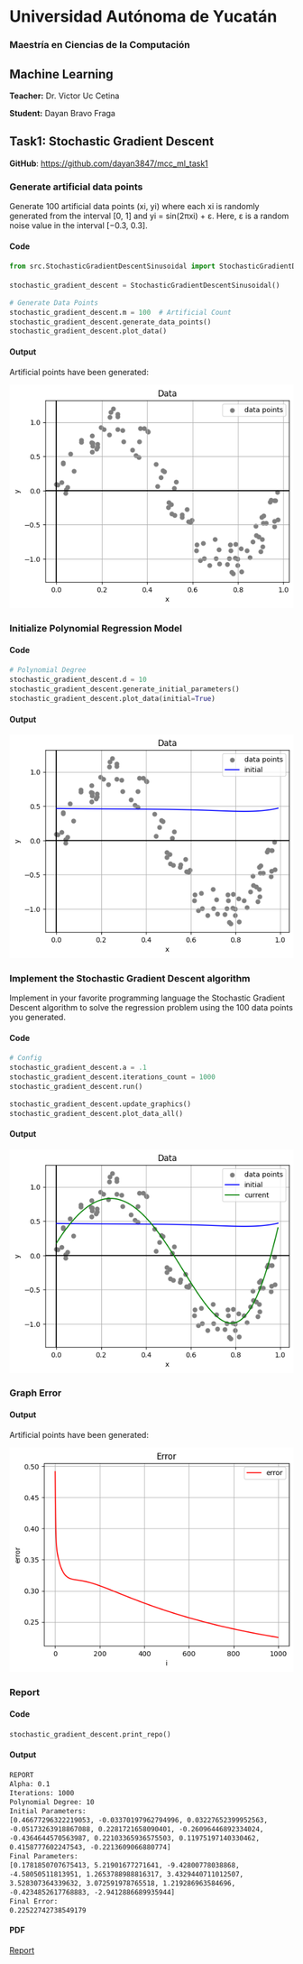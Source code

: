 # Universidad Autónoma de Yucatán

### Maestría en Ciencias de la Computación

## Machine Learning

**Teacher:** Dr. Victor Uc Cetina

**Student:** Dayan Bravo Fraga

## Task1: Stochastic Gradient Descent

**GitHub**: https://github.com/dayan3847/mcc_ml_task1

### Generate artificial data points

Generate 100 artificial data points (xi, yi) where each xi is randomly generated from the interval [0, 1]
and yi = sin(2πxi) + ε. Here, ε is a random noise value in the interval [−0.3, 0.3].

#### Code

```python
from src.StochasticGradientDescentSinusoidal import StochasticGradientDescentSinusoidal

stochastic_gradient_descent = StochasticGradientDescentSinusoidal()
```

```python
# Generate Data Points
stochastic_gradient_descent.m = 100  # Artificial Count
stochastic_gradient_descent.generate_data_points()
stochastic_gradient_descent.plot_data()
```

#### Output

Artificial points have been generated:

![](img/output1.png)

### Initialize Polynomial Regression Model

#### Code

```python
# Polynomial Degree
stochastic_gradient_descent.d = 10
stochastic_gradient_descent.generate_initial_parameters()
stochastic_gradient_descent.plot_data(initial=True)
```

#### Output

![](img/output2.png)

### Implement the Stochastic Gradient Descent algorithm

Implement in your favorite programming language the Stochastic Gradient Descent algorithm to solve the regression
problem using the 100 data points you generated.

#### Code

```python
# Config
stochastic_gradient_descent.a = .1
stochastic_gradient_descent.iterations_count = 1000
stochastic_gradient_descent.run()
```

```python
stochastic_gradient_descent.update_graphics()
stochastic_gradient_descent.plot_data_all()
```

#### Output

![](img/output3.png)

### Graph Error

#### Output

Artificial points have been generated:

![](img/output4.png)

### Report

#### Code

```python
stochastic_gradient_descent.print_repo()
```

#### Output

    REPORT
    Alpha: 0.1
    Iterations: 1000
    Polynomial Degree: 10
    Initial Parameters:
    [0.46677296322219053, -0.03370197962794996, 0.03227652399952563, -0.05173263918867088, 0.2281721658090401, -0.26096446892334024, -0.4364644570563987, 0.22103365936575503, 0.11975197140330462, 0.4158777602247543, -0.2213609066880774]
    Final Parameters:
    [0.1781850707675413, 5.21901677271641, -9.42800778038868, -4.58050511813951, 1.2653788988816317, 3.4329440711012507, 3.528307364339632, 3.072591978765518, 1.219286963584696, -0.4234852617768883, -2.9412886689935944]
    Final Error:
    0.22522742738549179

#### PDF

[Report](./reports/reportStochasticGradientDescentSinusoidal.pdf)
